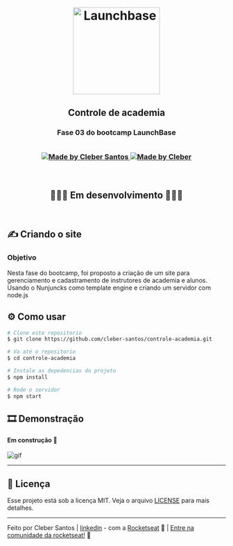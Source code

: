 <h1 align="center">
    <img alt="Launchbase" src="https://storage.googleapis.com/golden-wind/bootcamp-launchbase/logo.png" width="200px" />
</h1>

<h2 align="center">
  Controle de academia
</h2>
<h3 align="center">
  Fase 03 do bootcamp LaunchBase
<br>
<br>  

<p align="center">

  <a href="https://github.com/cleber-santos">
    <img alt="Made by Cleber Santos" src="https://img.shields.io/badge/Made%20by-Cleber Santos-orange?style=flat&logo=github">
  </a>
  <a href="https://www.linkedin.com/in/cleber-rodrigo-santos/">
    <img alt="Made by Cleber" src="https://img.shields.io/badge/LinkedIn-blue?style=flat&logo=linkedin&labelColor=blue">
  </a>

</p>

<br>
<h2 align="center">
🚧👨‍💻  Em desenvolvimento  👨‍💻🚧
</h2>
<br>

## ✍ Criando o site

### Objetivo

Nesta fase do bootcamp, foi proposto a criação de um site para gerenciamento e cadastramento de instrutores de academia e alunos.  
Usando o Nunjuncks como template engine e criando um servidor com node.js


## :gear: Como usar
```bash
# Clone este repositorio
$ git clone https://github.com/cleber-santos/controle-academia.git

# Va até o repositorio
$ cd controle-academia

# Instale as depedencias do projeto
$ npm install

# Rode o servidor
$ npm start

```

## :film_strip: Demonstração

#### Em construção 🚧
![gif]()

---

## :memo: Licença

Esse projeto está sob a licença MIT. Veja o arquivo [LICENSE](/LICENSE) para mais detalhes.

---

Feito por Cleber Santos | [linkedin](https://www.linkedin.com/in/cleber-rodrigo-santos/) - com a [Rocketseat](https://rocketseat.com.br) :rocket: | [Entre na comunidade da rocketseat!](https://discordapp.com/invite/gCRAFhc) :purple_heart:
